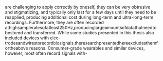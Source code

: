 are challenging to apply correctly by oneself, they can be very obtrusive and stigmatizing,
and typically only last for a few days until they need to be reapplied, producing additional
cost during long-term and ultra-long-term recordings. Furthermore, they are often recorded
athighsampleratesofatleast250Hz,producinglargeamountsofdatathatneedtobestored
and transferred. While some studies presented in this thesis also included devices with elec-
trodesandwirestorecordbiosignals,theresearchpresentedhereexcludesthemfortheabove
reasons.
Consumer-grade wearables and similar devices, however, most often record signals with-
